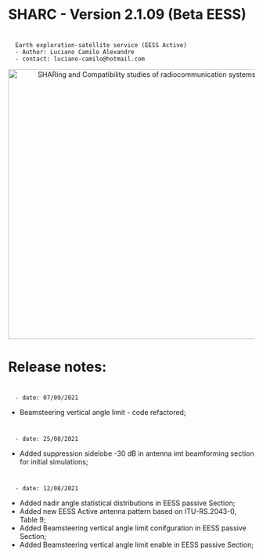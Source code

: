 # SHARC - Version 2.1.09 (Beta EESS)
#
      Earth exploration-satellite service (EESS Active)
	  - Author: Luciano Camilo Alexandre
	  - contact: luciano-camilo@hotmail.com

<p align="center">
  <img src="https://github.com/lucianodtel/sharc-TMGTelecom/blob/master/SHARC-development/sharc/img/sharc-logo.png?raw=true" width="550" title="SHARing and Compatibility studies of radiocommunication systems">
</p>

# Release notes:

#
	  - date: 07/09/2021
 - Beamsteering vertical angle limit - code refactored;
#
	  - date: 25/08/2021
 - Added suppression sidelobe -30 dB in antenna imt beamforming section for initial simulations;
 
#
	  - date: 12/08/2021
 - Added nadir angle statistical distributions in EESS passive Section;
 - Added new EESS Active antenna pattern based on ITU-RS.2043-0, Table 9;
 - Added Beamsteering vertical angle limit conifguration in EESS passive Section;
 - Added Beamsteering vertical angle limit enable in EESS passive Section;
#
